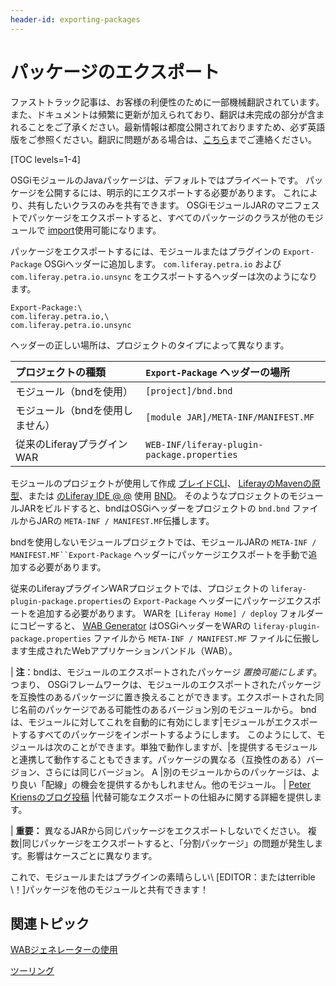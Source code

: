 ```yaml
---
header-id: exporting-packages
---
```


# パッケージのエクスポート

<p class="alert alert-info"><span class="wysiwyg-color-blue120">ファストトラック記事は、お客様の利便性のために一部機械翻訳されています。また、ドキュメントは頻繁に更新が加えられており、翻訳は未完成の部分が含まれることをご了承ください。最新情報は都度公開されておりますため、必ず英語版をご参照ください。翻訳に問題がある場合は、<a href="mailto:support-content-jp@liferay.com">こちら</a>までご連絡ください。</span></p>

[TOC levels=1-4]

OSGiモジュールのJavaパッケージは、デフォルトではプライベートです。 パッケージを公開するには、明示的にエクスポートする必要があります。 これにより、共有したいクラスのみを共有できます。 OSGiモジュールJARのマニフェストでパッケージをエクスポートすると、すべてのパッケージのクラスが他のモジュールで [import](/docs/7-1/tutorials/-/knowledge_base/t/importing-packages)使用可能になります。

パッケージをエクスポートするには、モジュールまたはプラグインの `Export-Package` OSGiヘッダーに追加します。 `com.liferay.petra.io` および `com.liferay.petra.io.unsync` をエクスポートするヘッダーは次のようになります。

    Export-Package:\
    com.liferay.petra.io,\
    com.liferay.petra.io.unsync

ヘッダーの正しい場所は、プロジェクトのタイプによって異なります。

| プロジェクトの種類          | `Export-Package` ヘッダーの場所                    |
|:------------------ |:------------------------------------------- |
| モジュール（bndを使用）      | `[project]/bnd.bnd`                         |
| モジュール（bndを使用しません）  | `[module JAR]/META-INF/MANIFEST.MF`         |
| 従来のLiferayプラグインWAR | `WEB-INF/liferay-plugin-package.properties` |

モジュールのプロジェクトが使用して作成 [ブレイドCLI](/docs/7-1/tutorials/-/knowledge_base/t/blade-cli)、 [LiferayのMavenの原型](/docs/7-1/tutorials/-/knowledge_base/t/maven)、または [のLiferay IDE @ @](/docs/7-1/tutorials/-/knowledge_base/t/liferay-ide) 使用 [BND](http://bnd.bndtools.org/)。 そのようなプロジェクトのモジュールJARをビルドすると、bndはOSGiヘッダーをプロジェクトの `bnd.bnd` ファイルからJARの `META-INF / MANIFEST.MF`伝播します。

bndを使用しないモジュールプロジェクトでは、モジュールJARの `META-INF / MANIFEST.MF``Export-Package` ヘッダーにパッケージエクスポートを手動で追加する必要があります。

従来のLiferayプラグインWARプロジェクトでは、プロジェクトの `liferay-plugin-package.properties`の `Export-Package` ヘッダーにパッケージエクスポートを追加する必要があります。 WARを `[Liferay Home] / deploy` フォルダーにコピーすると、 [WAB Generator](/docs/7-1/tutorials/-/knowledge_base/t/using-the-wab-generator) はOSGiヘッダーをWARの `liferay-plugin-package.properties` ファイルから `META-INF / MANIFEST.MF` ファイルに伝搬します生成されたWebアプリケーションバンドル（WAB）。

| **注**：bndは、モジュールのエクスポートされたパッケージ *置換可能にします*。 つまり、 OSGiフレームワークは、モジュールのエクスポートされたパッケージを互換性のあるパッケージに置き換えることができます。エクスポートされた同じ名前のパッケージである可能性のあるバージョン別のモジュールから。 bndは、モジュールに対してこれを自動的に有効にします|モジュールがエクスポートするすべてのパッケージをインポートするようにします。 このようにして、モジュールは次のことができます。単独で動作しますが、|を提供するモジュールと連携して動作することもできます。パッケージの異なる（互換性のある）バージョン、さらには同じバージョン。 A |別のモジュールからのパッケージは、より良い「配線」の機会を提供するかもしれません。他のモジュール。 | [Peter Kriensのブログ投稿](http://blog.osgi.org/2007/04/importance-of-exporting-nd-importing.html) |代替可能なエクスポートの仕組みに関する詳細を提供します。

| **重要：** 異なるJARから同じパッケージをエクスポートしないでください。 複数|同じパッケージをエクスポートすると、「分割パッケージ」の問題が発生します。影響はケースごとに異なります。

これで、モジュールまたはプラグインの素晴らしい\ [EDITOR：またはterrible \！\]パッケージを他のモジュールと共有できます！

## 関連トピック

[WABジェネレーターの使用](/docs/7-1/tutorials/-/knowledge_base/t/using-the-wab-generator)

[ツーリング](/docs/7-1/tutorials/-/knowledge_base/t/tooling)
